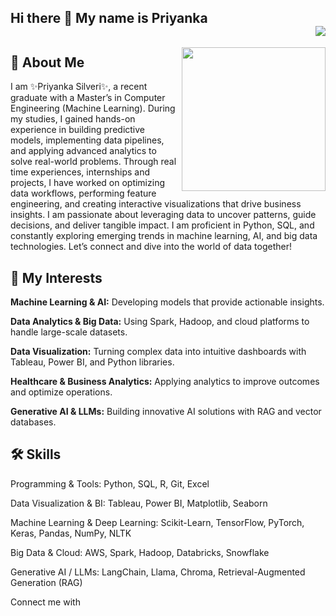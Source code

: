 ## Hi there 👋 My name is Priyanka <div align = 'right'>![](https://komarev.com/ghpvc/?username=amlanmohanty1&color=yellow)</div>

<img align='right' src="https://media.giphy.com/media/M9gbBd9nbDrOTu1Mqx/giphy.gif" width="230">


## 🚀 About Me
I am ✨Priyanka Silveri✨, a recent graduate with a Master’s in Computer Engineering (Machine Learning). During my studies, I gained hands-on experience in building predictive models, implementing data pipelines, and applying advanced analytics to solve real-world problems. Through real time experiences, internships and projects, I have worked on optimizing data workflows, performing feature engineering, and creating interactive visualizations that drive business insights. I am passionate about leveraging data to uncover patterns, guide decisions, and deliver tangible impact. I am proficient in Python, SQL, and constantly exploring emerging trends in machine learning, AI, and big data technologies. Let’s connect and dive into the world of data together!

## 🔭 My Interests

**Machine Learning & AI:** Developing models that provide actionable insights.

**Data Analytics & Big Data:** Using Spark, Hadoop, and cloud platforms to handle large-scale datasets.

**Data Visualization:** Turning complex data into intuitive dashboards with Tableau, Power BI, and Python libraries.

**Healthcare & Business Analytics:** Applying analytics to improve outcomes and optimize operations.

**Generative AI & LLMs:** Building innovative AI solutions with RAG and vector databases.

## 🛠 Skills

Programming & Tools: Python, SQL, R, Git, Excel

Data Visualization & BI: Tableau, Power BI, Matplotlib, Seaborn

Machine Learning & Deep Learning: Scikit-Learn, TensorFlow, PyTorch, Keras, Pandas, NumPy, NLTK

Big Data & Cloud: AWS, Spark, Hadoop, Databricks, Snowflake

Generative AI / LLMs: LangChain, Llama, Chroma, Retrieval-Augmented Generation (RAG)

Connect me with 
